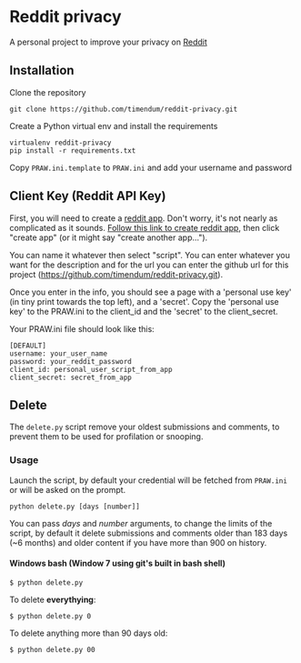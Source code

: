 # Reddit privacy
A personal project to improve your privacy on [Reddit](http://reddit.com)

## Installation
Clone the repository

    git clone https://github.com/timendum/reddit-privacy.git

Create a Python virtual env and install the requirements

    virtualenv reddit-privacy
    pip install -r requirements.txt

Copy `PRAW.ini.template` to `PRAW.ini` and add your username and password

## Client Key (Reddit API Key)

First, you will need to create a [reddit app](https://www.reddit.com/prefs/apps/).
Don't worry, it's not nearly as complicated as it sounds.
[Follow this link to create reddit app](https://www.reddit.com/prefs/apps/),
then click "create app" (or it might say "create another app...").

You can name it whatever then select "script". You can enter whatever you want
for the description and for the url you can enter the github url for this
project (https://github.com/timendum/reddit-privacy.git).

Once you enter in the info, you should see a page with a
'personal use key' (in tiny print towards the top left), and a 'secret'. Copy
the 'personal use key' to the PRAW.ini to the client_id and the 'secret' to
the client_secret.

Your PRAW.ini file should look like this:

    [DEFAULT]
    username: your_user_name
    password: your_reddit_password
    client_id: personal_user_script_from_app
    client_secret: secret_from_app

## Delete
The `delete.py` script remove your oldest submissions and comments,
to prevent them to be used for profilation or snooping.

### Usage
Launch the script, by default your credential will be fetched from `PRAW.ini`
or will be asked on the prompt.

    python delete.py [days [number]]

You can pass _days_ and _number_ arguments, to change the limits of the script,
by default it delete submissions and comments older than 183 days (~6 months)
and older content if you have more than 900 on history.

#### Windows bash (Window 7 using git's built in bash shell)

    $ python delete.py

To delete **everythying**:

    $ python delete.py 0

To delete anything more than 90 days old:

    $ python delete.py 00
